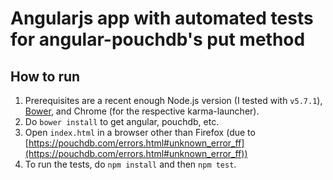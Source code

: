 # Angularjs app with automated tests for angular-pouchdb's put method

## How to run
 1. Prerequisites are a recent enough Node.js version (I tested with `v5.7.1`), [Bower](http://bower.io/), and Chrome (for the respective karma-launcher).
 1. Do `bower install` to get angular, pouchdb, etc.
 1. Open `index.html` in a browser other than Firefox (due to [https://pouchdb.com/errors.html#unknown_error_ff](https://pouchdb.com/errors.html#unknown_error_ff))
 1. To run the tests, do `npm install` and then `npm test`.
